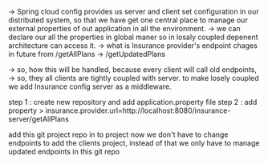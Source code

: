-> Spring cloud config provides us server and client set configuration in our distributed system, so that we have get one central place to manage our external properties of out application in all the environment.
-> we can declare our all the properties in global maner so in losaly coupled depenent architecture can access it.
-> what is Insurance provider's endpoint chages in future from /getAllPlans -> /getUpdatedPlans

-> so, how this will be handled, because every client will call old endpoints,
-> so, they all clients are tightly coupled with server. to make losely coupled we add Insurance config server as a middleware.

step 1 : create new repository and add application.property file
step 2 : add property > insurance.provider.url=http://localhost:8080/insurance-server/getAllPlans

add this git project repo in to project now we don't have to change endpoints to add the clients project, instead of that we only have to manage updated endpoints in this git repo
